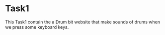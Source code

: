 # Task1
This Task1 contain the a Drum bit website that make sounds of drums when we press some keyboard keys.
